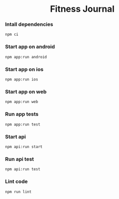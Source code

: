 <h1 align='center'>Fitness Journal</h1>

### Intall dependencies

```
npm ci
```

### Start app on android

```
npm app:run android
```

### Start app on ios

```
npm app:run ios
```

### Start app on web

```
npm app:run web
```

### Run app tests

```
npm app:run test
```

### Start api

```
npm api:run start
```

### Run api test

```
npm api:run test
```

### Lint code

```
npm run lint
```